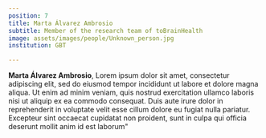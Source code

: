 ```yaml
---
position: 7
title: Marta Álvarez Ambrosio
subtitle: Member of the research team of toBrainHealth
image: assets/images/people/Unknown_person.jpg
institution: GBT

---
```


**Marta Álvarez Ambrosio**, Lorem ipsum dolor sit amet, consectetur adipiscing elit, sed do eiusmod tempor incididunt ut labore et dolore magna aliqua. Ut enim ad minim veniam, quis nostrud exercitation ullamco laboris nisi ut aliquip ex ea commodo consequat. Duis aute irure dolor in reprehenderit in voluptate velit esse cillum dolore eu fugiat nulla pariatur. Excepteur sint occaecat cupidatat non proident, sunt in culpa qui officia deserunt mollit anim id est laborum"